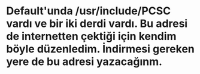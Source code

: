 # Default'unda /usr/include/PCSC vardı ve bir iki derdi vardı. Bu adresi de internetten çektiği için kendim böyle düzenledim. İndirmesi gereken yere de bu adresi yazacağınm.
